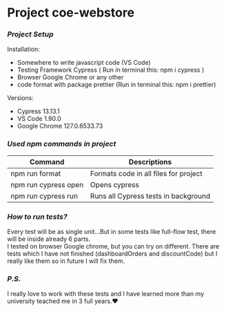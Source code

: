 # **Project coe-webstore**

### _**Project Setup**_

Installation:

- Somewhere to write javascript code (VS Code)
- Testing Framework Cypress
  ( Run in terminal this: npm i cypress )
- Browser Google Chrome or any other
- code format with package prettier (Run in terminal this: npm i prettier)

Versions:

- Cypress 13.13.1
- VS Code 1.90.0
- Google Chrome 127.0.6533.73

### _**Used npm commands in project**_

| Command              | Descriptions                          |
| -------------------- | ------------------------------------- |
| npm run format       | Formats code in all files for project |
| npm run cypress open | Opens cypress                         |
| npm run cypress run  | Runs all Cypress tests in background  |

### _**How to run tests?**_

Every test will be as single unit...But in some tests like full-flow test, there will be inside already 6 parts.  
I tested on browser Google chrome, but you can try on different.
There are tests which I have not finished (dashboardOrders and discountCode) but I really like them so in future I will fix them.

### _**P.S.**_

I really love to work with these tests and I have learned more than my university teached me in 3 full years.❤️
